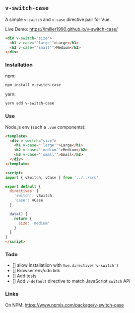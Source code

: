 ## `v-switch-case`

A simple `v-switch` and `v-case` directive pair for Vue.

Live Demo: https://lmiller1990.github.io/v-switch-case/


```html
<div v-switch="size">
  <h1 v-case="'large'">Large</h1>
  <h2 v-case="'small'">Medium</h2>
</div>
```

### Installation

npm:
```bash
npm install v-switch-case
```

yarn:
```bash
yarn add v-switch-case
```

### Use

Node.js env (such a `.vue` components):

```html
<template>
  <div v-switch="size">
    <h1 v-case="'large'">Large</h1>
    <h2 v-case="'medium'">Medium</h2>
    <h3 v-case="'small'">Small</h3>
  </div>
</template>

<script>
import { vSwitch, vCase } from '../../src'

export default {
  directives: {
    'switch': vSwitch,
    'case': vCase
  },

  data() {
    return {
      size: 'medium'
    }
  }
}
</script>
```

### Todo

- [] allow installatiion with `Vue.directive('v-switch')`
- [] Browser env/cdn link
- [] Add tests
- [] Add `v-default` directive to match JavaScript `switch` API


### Links

On NPM: https://www.npmjs.com/package/v-switch-case
